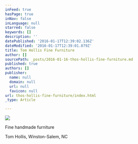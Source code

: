 ```yaml
---
inFeed: true
hasPage: true
inNav: false
inLanguage: null
starred: false
keywords: []
description: ''
datePublished: '2016-01-17T12:39:02.136Z'
dateModified: '2016-01-17T12:39:01.879Z'
title: Tom Hollis Fine Furniture
author: []
sourcePath: _posts/2016-01-16-thos-hollis-fine-furniture.md
published: true
authors: []
publisher:
  name: null
  domain: null
  url: null
  favicon: null
url: thos-hollis-fine-furniture/index.html
_type: Article

---
```

![](https://s3-us-west-2.amazonaws.com/the-grid-img/p/7c55e957a94035841ca1b4f11fac5856793b433a.jpg)

Fine handmade furniture

Tom Hollis, Winston-Salem, NC
